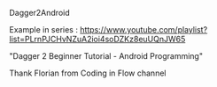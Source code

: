 Dagger2Android

Example in series : https://www.youtube.com/playlist?list=PLrnPJCHvNZuA2ioi4soDZKz8euUQnJW65

"Dagger 2 Beginner Tutorial - Android Programming"

Thank Florian from Coding in Flow channel
